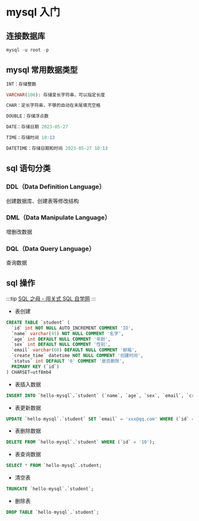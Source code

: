 # mysql 入门

## 连接数据库

```SQL
mysql -u root -p
```

## mysql 常用数据类型

```SQL
INT：存储整数

VARCHAR(100): 存储变长字符串，可以指定长度

CHAR：定长字符串，不够的自动在末尾填充空格

DOUBLE：存储浮点数

DATE：存储日期 2023-05-27

TIME：存储时间 10:13

DATETIME：存储日期和时间 2023-05-27 10:13
```

## sql 语句分类

### DDL（Data Definition Language）

创建数据库、创建表等修改结构

### DML（Data Manipulate Language）

增删改数据

### DQL（Data Query Language）

查询数据

## sql 操作

:::tip
[SQL 之母 - 闯关式 SQL 自学网](http://sqlmother.yupi.icu/)
:::

- 表创建

```SQL
CREATE TABLE `student` (
  `id` int NOT NULL AUTO_INCREMENT COMMENT 'ID',
  `name` varchar(45) NOT NULL COMMENT '名字',
  `age` int DEFAULT NULL COMMENT '年龄',
  `sex` int DEFAULT NULL COMMENT '性别',
  `email` varchar(60) DEFAULT NULL COMMENT '邮箱',
  `create_time` datetime NOT NULL COMMENT '创建时间',
  `status` int DEFAULT '0' COMMENT '是否删除',
  PRIMARY KEY (`id`)
) CHARSET=utf8mb4
```

- 表插入数据

```SQL
INSERT INTO `hello-mysql`.`student` (`name`, `age`, `sex`, `email`, `create_time`) VALUES ('bbb', '23', '1', 'bbb@qq.com', '2023-05-27 10:50:00');
```

- 表更新数据

```SQL
UPDATE `hello-mysql`.`student` SET `email` = 'xxx@qq.com' WHERE (`id` = '10');
```

- 表删除数据

```SQL
DELETE FROM `hello-mysql`.`student` WHERE (`id` = '10');
```

- 表查询数据

```SQL
SELECT * FROM `hello-mysql`.student;
```

- 清空表

```SQL
TRUNCATE `hello-mysql`.`student`;
```

- 删除表

```SQL
DROP TABLE `hello-mysql`.`student`;
```
